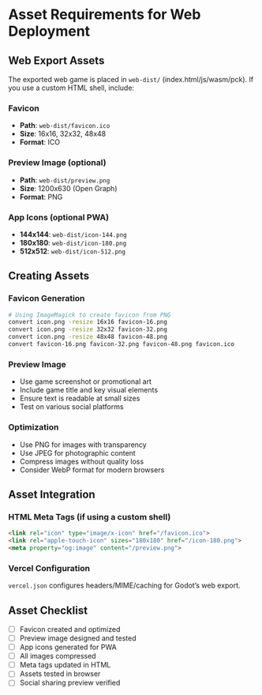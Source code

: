 # Asset Requirements for Web Deployment

## Web Export Assets

The exported web game is placed in `web-dist/` (index.html/js/wasm/pck). If you use a custom HTML shell, include:

### Favicon
- **Path**: `web-dist/favicon.ico`
- **Size**: 16x16, 32x32, 48x48
- **Format**: ICO

### Preview Image (optional)
- **Path**: `web-dist/preview.png`
- **Size**: 1200x630 (Open Graph)
- **Format**: PNG

### App Icons (optional PWA)
- **144x144**: `web-dist/icon-144.png`
- **180x180**: `web-dist/icon-180.png`
- **512x512**: `web-dist/icon-512.png`

## Creating Assets

### Favicon Generation
```bash
# Using ImageMagick to create favicon from PNG
convert icon.png -resize 16x16 favicon-16.png
convert icon.png -resize 32x32 favicon-32.png
convert icon.png -resize 48x48 favicon-48.png
convert favicon-16.png favicon-32.png favicon-48.png favicon.ico
```

### Preview Image
- Use game screenshot or promotional art
- Include game title and key visual elements
- Ensure text is readable at small sizes
- Test on various social platforms

### Optimization
- Use PNG for images with transparency
- Use JPEG for photographic content
- Compress images without quality loss
- Consider WebP format for modern browsers

## Asset Integration

### HTML Meta Tags (if using a custom shell)
```html
<link rel="icon" type="image/x-icon" href="/favicon.ico">
<link rel="apple-touch-icon" sizes="180x180" href="/icon-180.png">
<meta property="og:image" content="/preview.png">
```

### Vercel Configuration
`vercel.json` configures headers/MIME/caching for Godot’s web export.

## Asset Checklist

- [ ] Favicon created and optimized
- [ ] Preview image designed and tested
- [ ] App icons generated for PWA
- [ ] All images compressed
- [ ] Meta tags updated in HTML
- [ ] Assets tested in browser
- [ ] Social sharing preview verified
